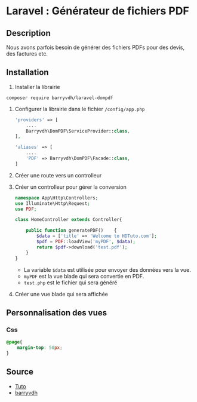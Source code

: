 # Laravel : Générateur de fichiers PDF

## Description

Nous avons parfois besoin de générer des fichiers PDFs pour des devis, des factures etc. 

## Installation

1. Installer la librairie

```shell
composer require barryvdh/laravel-dompdf
```

1. Configurer la librairie dans le fichier `/config/app.php`

    ```php
    'providers' => [
        ....
        Barryvdh\DomPDF\ServiceProvider::class,
    ],

    'aliases' => [
        ....
        'PDF' => Barryvdh\DomPDF\Facade::class,
    ]
    ```

1. Créer une route vers un controlleur
1. Créer un controlleur pour gérer la conversion

    ```php
    namespace App\Http\Controllers;
    use Illuminate\Http\Request;
    use PDF;

    class HomeController extends Controller{

        public function generatePDF()    {
            $data = ['title' => 'Welcome to HDTuto.com'];
            $pdf = PDF::loadView('myPDF', $data);
            return $pdf->download('test.pdf');
        }
    }
    ```

    - La variable `$data` est utilisée pour envoyer des données vers la vue.  
    - `myPDF` est la vue blade qui sera convertie en PDF.  
    - `test.php` est le fichier qui sera généré

1. Créer une vue blade qui sera affichée

## Personnalisation des vues

### Css

```css
@page{
    margin-top: 50px;
}
```



## Source

* [Tuto](https://www.itsolutionstuff.com/post/laravel-57-generate-pdf-from-html-exampleexample.html)
* [barryvdh](https://github.com/barryvdh/laravel-dompdf)